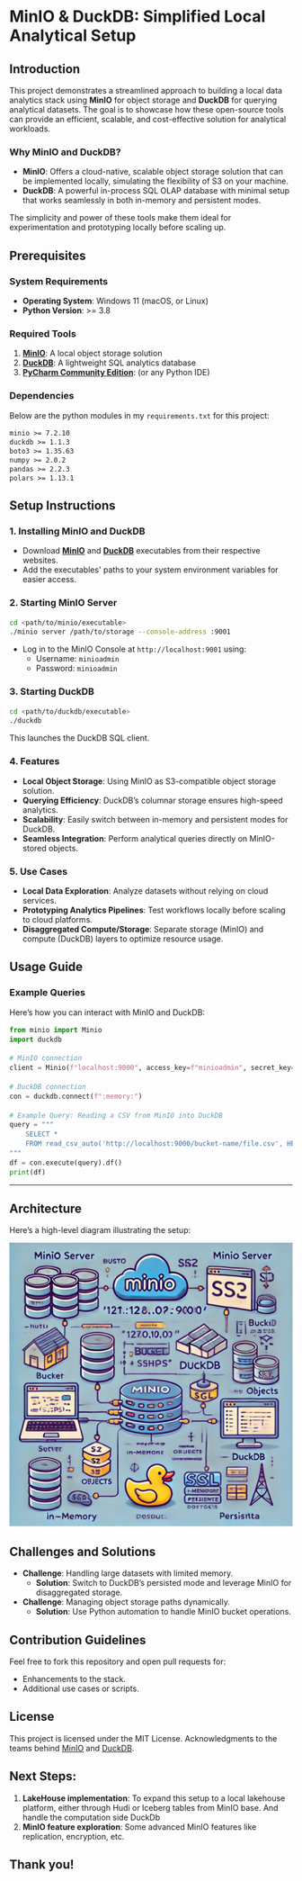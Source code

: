 # **MinIO & DuckDB: Simplified Local Analytical Setup**

## **Introduction**

This project demonstrates a streamlined approach to building a local data analytics stack using **MinIO** for object storage and **DuckDB** for querying analytical datasets. The goal is to showcase how these open-source tools can provide an efficient, scalable, and cost-effective solution for analytical workloads.

### **Why MinIO and DuckDB?**
- **MinIO**: Offers a cloud-native, scalable object storage solution that can be implemented locally, simulating the flexibility of S3 on your machine.
- **DuckDB**: A powerful in-process SQL OLAP database with minimal setup that works seamlessly in both in-memory and persistent modes.

The simplicity and power of these tools make them ideal for experimentation and prototyping locally before scaling up.

## **Prerequisites**

### **System Requirements**
- **Operating System**: Windows 11 (macOS, or Linux)
- **Python Version**: >= 3.8

### **Required Tools**
1. **[MinIO](https://min.io)**: A local object storage solution
2. **[DuckDB](https://duckdb.org)**: A lightweight SQL analytics database
3. **[PyCharm Community Edition](https://www.jetbrains.com/pycharm/download/?section=windows)**: (or any Python IDE)

### **Dependencies**
Below are the python modules in my `requirements.txt` for this project:
```plaintext
minio >= 7.2.10
duckdb >= 1.1.3
boto3 >= 1.35.63
numpy >= 2.0.2
pandas >= 2.2.3
polars >= 1.13.1
```

## **Setup Instructions**

### **1. Installing MinIO and DuckDB**
- Download **[MinIO](https://dl.min.io/server/minio/release/windows-amd64/minio.exe)** and **[DuckDB](https://github.com/duckdb/duckdb/releases/download/v1.1.3/duckdb_cli-windows-amd64.zip)** executables from their respective websites.
- Add the executables' paths to your system environment variables for easier access.

### **2. Starting MinIO Server**
```bash
cd <path/to/minio/executable>
./minio server /path/to/storage --console-address :9001
```
- Log in to the MinIO Console at `http://localhost:9001` using:
  - Username: `minioadmin`
  - Password: `minioadmin`

### **3. Starting DuckDB**
```bash
cd <path/to/duckdb/executable>
./duckdb
```
This launches the DuckDB SQL client.

### **4. Features**
- **Local Object Storage**: Using MinIO as S3-compatible object storage solution.
- **Querying Efficiency**: DuckDB’s columnar storage ensures high-speed analytics.
- **Scalability**: Easily switch between in-memory and persistent modes for DuckDB.
- **Seamless Integration**: Perform analytical queries directly on MinIO-stored objects.

### 5. **Use Cases**
- **Local Data Exploration**: Analyze datasets without relying on cloud services.
- **Prototyping Analytics Pipelines**: Test workflows locally before scaling to cloud platforms.
- **Disaggregated Compute/Storage**: Separate storage (MinIO) and compute (DuckDB) layers to optimize resource usage.

## **Usage Guide**

### **Example Queries**
Here’s how you can interact with MinIO and DuckDB:
```python
from minio import Minio
import duckdb

# MinIO connection
client = Minio(f"localhost:9000", access_key=f"minioadmin", secret_key=f"minioadmin", secure=False)

# DuckDB connection
con = duckdb.connect(f":memory:")

# Example Query: Reading a CSV from MinIO into DuckDB
query = """
    SELECT * 
    FROM read_csv_auto('http://localhost:9000/bucket-name/file.csv', HEADER=True)
"""
df = con.execute(query).df()
print(df)
```

---

## **Architecture**
Here’s a high-level diagram illustrating the setup:

![Architecture Diagram](extras/Architecture_setup.webp)


## **Challenges and Solutions**
- **Challenge**: Handling large datasets with limited memory.
  - **Solution**: Switch to DuckDB’s persisted mode and leverage MinIO for disaggregated storage.
- **Challenge**: Managing object storage paths dynamically.
  - **Solution**: Use Python automation to handle MinIO bucket operations.


## **Contribution Guidelines**
Feel free to fork this repository and open pull requests for:
- Enhancements to the stack.
- Additional use cases or scripts.


## **License**
This project is licensed under the MIT License. 
Acknowledgments to the teams behind [MinIO](https://min.io) and [DuckDB](https://duckdb.org).


## Next Steps:
1. **LakeHouse implementation**: To expand this setup to a local lakehouse platform, either through Hudi or Iceberg tables from MinIO base. And handle the computation side DuckDb
2. **MinIO feature exploration**: Some advanced MinIO features like replication, encryption, etc. 


## Thank you!

